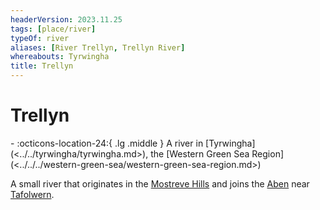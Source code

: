 ```yaml
---
headerVersion: 2023.11.25
tags: [place/river]
typeOf: river
aliases: [River Trellyn, Trellyn River]
whereabouts: Tyrwingha
title: Trellyn
---
```


# Trellyn
<div class="grid cards ext-narrow-margin ext-one-column" markdown>
-    :octicons-location-24:{ .lg .middle } A river in [Tyrwingha](<../../tyrwingha/tyrwingha.md>), the [Western Green Sea Region](<../../../western-green-sea/western-green-sea-region.md>)  
</div>


A small river that originates in the [Mostreve Hills](<../../mostreve-hills.md>) and joins the [Aben](<./aben.md>) near [Tafolwern](<../../tyrwingha/tafolwern.md>). 